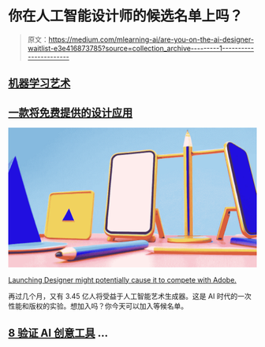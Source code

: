 # 你在人工智能设计师的候选名单上吗？

> 原文：<https://medium.com/mlearning-ai/are-you-on-the-ai-designer-waitlist-e3e416873785?source=collection_archive---------1----------------------->

## [机器学习艺术](https://open.substack.com/pub/mlearning/p/8-verified-ai-tools-for-creative?r=z7zu8&utm_campaign=post&utm_medium=web)

## [一款将免费提供的设计应用](https://open.substack.com/pub/mlearning/p/8-verified-ai-tools-for-creative?r=z7zu8&utm_campaign=post&utm_medium=web)

[![](img/6a3ae654d63ae619ee680509540b344b.png)](https://open.substack.com/pub/mlearning/p/8-verified-ai-tools-for-creative?r=z7zu8&utm_campaign=post&utm_medium=web)

[Launching Designer might potentially cause it to compete with Adobe.](https://open.substack.com/pub/mlearning/p/8-verified-ai-tools-for-creative?r=z7zu8&utm_campaign=post&utm_medium=web)

再过几个月，又有 3.45 亿人将受益于人工智能艺术生成器。这是 AI 时代的一次性能和版权的实验。想加入吗？你今天可以加入等候名单。

## [8 验证 AI 创意工具](https://open.substack.com/pub/mlearning/p/8-verified-ai-tools-for-creative?r=z7zu8&utm_campaign=post&utm_medium=web) …